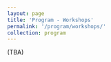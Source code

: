```yaml
---
layout: page
title: 'Program - Workshops'
permalink: '/program/workshops/'
collection: program
---
```


(TBA)
